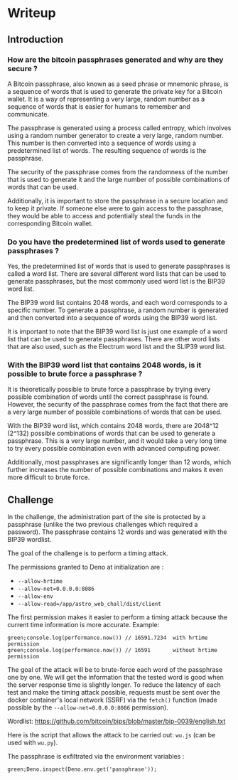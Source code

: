 # Writeup

## Introduction

### How are the bitcoin passphrases generated and why are they secure ?

A Bitcoin passphrase, also known as a seed phrase or mnemonic phrase, is a sequence of words that is used to generate the private key for a Bitcoin wallet. It is a way of representing a very large, random number as a sequence of words that is easier for humans to remember and communicate.

The passphrase is generated using a process called entropy, which involves using a random number generator to create a very large, random number. This number is then converted into a sequence of words using a predetermined list of words. The resulting sequence of words is the passphrase.

The security of the passphrase comes from the randomness of the number that is used to generate it and the large number of possible combinations of words that can be used.

Additionally, it is important to store the passphrase in a secure location and to keep it private. If someone else were to gain access to the passphrase, they would be able to access and potentially steal the funds in the corresponding Bitcoin wallet.

### Do you have the predetermined list of words used to generate passphrases ?

Yes, the predetermined list of words that is used to generate passphrases is called a word list. There are several different word lists that can be used to generate passphrases, but the most commonly used word list is the BIP39 word list.

The BIP39 word list contains 2048 words, and each word corresponds to a specific number. To generate a passphrase, a random number is generated and then converted into a sequence of words using the BIP39 word list.

It is important to note that the BIP39 word list is just one example of a word list that can be used to generate passphrases. There are other word lists that are also used, such as the Electrum word list and the SLIP39 word list.

### With the BIP39 word list that contains 2048 words, is it possible to brute force a passphrase ?

It is theoretically possible to brute force a passphrase by trying every possible combination of words until the correct passphrase is found. However, the security of the passphrase comes from the fact that there are a very large number of possible combinations of words that can be used.

With the BIP39 word list, which contains 2048 words, there are 2048^12 (2^132) possible combinations of words that can be used to generate a passphrase. This is a very large number, and it would take a very long time to try every possible combination even with advanced computing power.

Additionally, most passphrases are significantly longer than 12 words, which further increases the number of possible combinations and makes it even more difficult to brute force.

## Challenge

In the challenge, the administration part of the site is protected by a passphrase (unlike the two previous challenges which required a password). The passphrase contains 12 words and was generated with the BIP39 wordlist.

The goal of the challenge is to perform a timing attack.

The permissions granted to Deno at initialization are : 
- `--allow-hrtime`
- `--allow-net=0.0.0.0:8086`
- `--allow-env`
- `--allow-read=/app/astro_web_chall/dist/client`

The first permission makes it easier to perform a timing attack because the current time information is more accurate. Example: 

```
green;console.log(performance.now()) // 16591.7234  with hrtime permission
green;console.log(performance.now()) // 16591       without hrtime permission
```

The goal of the attack will be to brute-force each word of the passphrase one by one. We will get the information that the tested word is good when the server response time is slightly longer. To reduce the latency of each test and make the timing attack possible, requests must be sent over the docker container's local network (SSRF) via the `fetch()` function (made possible by the `--allow-net=0.0.0.0:8086` permission).

Wordlist: https://github.com/bitcoin/bips/blob/master/bip-0039/english.txt

Here is the script that allows the attack to be carried out: `wu.js` (can be used with `wu.py`).

The passphrase is exfiltrated via the environment variables : 
```
green;Deno.inspect(Deno.env.get('passphrase'));
```
